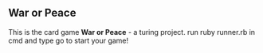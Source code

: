 ## War or Peace

This is the card game **War or Peace** - a turing project.
run ruby runner.rb in cmd and type go to start your game!
